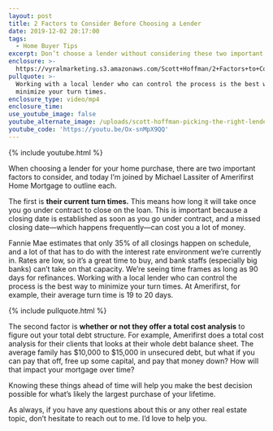 ```yaml
---
layout: post
title: 2 Factors to Consider Before Choosing a Lender
date: 2019-12-02 20:17:00
tags:
  - Home Buyer Tips
excerpt: Don’t choose a lender without considering these two important factors.
enclosure: >-
  https://vyralmarketing.s3.amazonaws.com/Scott+Hoffman/2+Factors+to+Consider+Before+Choosing+a+Lender.mp4
pullquote: >-
  Working with a local lender who can control the process is the best way to
  minimize your turn times.
enclosure_type: video/mp4
enclosure_time:
use_youtube_image: false
youtube_alternate_image: /uploads/scott-hoffman-picking-the-right-lender-youtube.jpg
youtube_code: 'https://youtu.be/Ox-snMpX9QQ'
---
```


{% include youtube.html %}

When choosing a lender for your home purchase, there are two important factors to consider, and today I’m joined by Michael Lassiter of Amerifirst Home Mortgage to outline each. &nbsp;

The first is **their current turn times.** This means how long it will take once you go under contract to close on the loan. This is important because a closing date is established as soon as you go under contract, and a missed closing date—which happens frequently—can cost you a lot of money.&nbsp;

Fannie Mae estimates that only 35% of all closings happen on schedule, and a lot of that has to do with the interest rate environment we’re currently in. Rates are low, so it’s a great time to buy, and bank staffs (especially big banks) can’t take on that capacity. We’re seeing time frames as long as 90 days for refinances. Working with a local lender who can control the process is the best way to minimize your turn times. At Amerifirst, for example, their average turn time is 19 to 20 days.

{% include pullquote.html %}

The second factor is **whether or not they offer a total cost analysis** to figure out your total debt structure. For example, Amerifirst does a total cost analysis for their clients that looks at their whole debt balance sheet. The average family has $10,000 to $15,000 in unsecured debt, but what if you can pay that off, free up some capital, and pay that money down? How will that impact your mortgage over time?&nbsp;

Knowing these things ahead of time will help you make the best decision possible for what’s likely the largest purchase of your lifetime.&nbsp;

As always, if you have any questions about this or any other real estate topic, don’t hesitate to reach out to me. I’d love to help you.